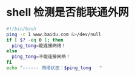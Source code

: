 # shell 检测是否能联通外网

```bash
#!/bin/bash
ping -c 1 www.baidu.com &>/dev/null
if [ $? -eq 0 ]; then
  ping_tong=能连接网络！
else
  ping_tong=不能连接网络！
fi
echo "------ 网络状态：$ping_tong   "
```

‍
